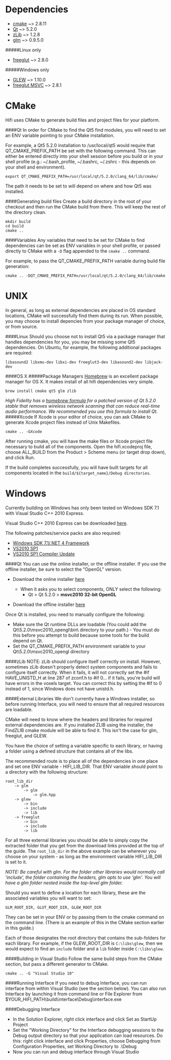 Dependencies
===
* [cmake](http://www.cmake.org/cmake/resources/software.html) ~> 2.8.11
* [Qt](http://qt-project.org/downloads) ~> 5.2.0
* [zLib](http://www.zlib.net/) ~> 1.2.8
* [glm](http://glm.g-truc.net/0.9.5/index.html) ~> 0.9.5.0

#####Linux only
* [freeglut](http://freeglut.sourceforge.net/) ~> 2.8.0

#####Windows only
* [GLEW](http://glew.sourceforge.net/) ~> 1.10.0
* [freeglut MSVC](http://www.transmissionzero.co.uk/software/freeglut-devel/) ~> 2.8.1

CMake
=== 
Hifi uses CMake to generate build files and project files for your platform.

####Qt
In order for CMake to find the Qt5 find modules, you will need to set an ENV variable pointing to your CMake installation.

For example, a Qt5 5.2.0 installation to /usr/local/qt5 would require that QT_CMAKE_PREFIX_PATH be set with the following command. This can either be entered directly into your shell session before you build or in your shell profile (e.g.: ~/.bash_profile, ~/.bashrc, ~/.zshrc - this depends on your shell and environment).

    export QT_CMAKE_PREFIX_PATH=/usr/local/qt/5.2.0/clang_64/lib/cmake/

The path it needs to be set to will depend on where and how Qt5 was installed.

####Generating build files
Create a build directory in the root of your checkout and then run the CMake build from there. This will keep the rest of the directory clean.

    mkdir build
    cd build
    cmake ..

####Variables
Any variables that need to be set for CMake to find dependencies can be set as ENV variables in your shell profile, or passed directly to CMake with a `-D` flag appended to the `cmake ..` command.

For example, to pass the QT_CMAKE_PREFIX_PATH variable during build file generation:

    cmake .. -DQT_CMAKE_PREFIX_PATH=/usr/local/qt/5.2.0/clang_64/lib/cmake


UNIX
===
In general, as long as external dependencies are placed in OS standard locations, CMake will successfully find them during its run. When possible, you may choose to install depencies from your package manager of choice, or from source. 

####Linux
Should you choose not to install Qt5 via a package manager that handles dependencies for you, you may be missing some Qt5 dependencies. On Ubuntu, for example, the following additional packages are required:

    libasound2 libxmu-dev libxi-dev freeglut3-dev libasound2-dev libjack-dev

####OS X
#####Package Managers
[Homebrew](http://brew.sh/) is an excellent package manager for OS X. It makes install of all hifi dependencies very simple.

    brew install cmake qt5 glm zlib

*High Fidelity has a [homebrew formula](https://raw.github.com/highfidelity/hifi/master/qt5.rb) for a patched version of Qt 5.2.0 stable that removes wireless network scanning that can reduce real-time audio performance. We recommended you use this formula to install Qt.*
#####Xcode
If Xcode is your editor of choice, you can ask CMake to generate Xcode project files instead of Unix Makefiles.

    cmake .. -GXcode

After running cmake, you will have the make files or Xcode project file necessary to build all of the components. Open the hifi.xcodeproj file, choose ALL_BUILD from the Product > Scheme menu (or target drop down), and click Run.

If the build completes successfully, you will have built targets for all components located in the `build/${target_name}/Debug directories`.

Windows
===
Currently building on Windows has only been tested on Windows SDK 7.1 with Visual Studio C++ 2010 Express.

Visual Studio C++ 2010 Express can be downloaded [here](http://www.visualstudio.com/en-us/downloads#d-2010-express).

The following patches/service packs are also required:
* [Windows SDK 7.1/.NET 4 Framework](http://www.microsoft.com/en-us/download/details.aspx?id=8279)
* [VS2010 SP1](http://www.microsoft.com/en-us/download/details.aspx?id=23691)
* [VS2010 SP1 Compiler Update](http://www.microsoft.com/en-us/download/details.aspx?id=4422)

####Qt
You can use the online installer, or the offline installer. If you use the offline installer, be sure to select the "OpenGL" version.
* Download the online installer [here](http://qt-project.org/downloads)
    * When it asks you to select components, ONLY select the following:
        * Qt > Qt 5.2.0 > **msvc2010 32-bit OpenGL**

* Download the offline installer [here](http://download.qt-project.org/official_releases/qt/5.2/5.2.0/qt-windows-opensource-5.2.0-msvc2010_opengl-x86-offline.exe)

Once Qt is installed, you need to manually configure the following:
* Make sure the Qt runtime DLLs are loadable (You could add the Qt\5.2.0\msvc2010_opengl\bin\ directory to your path.) - You must do this before you attempt to build because some tools for the build depend on Qt.
* Set the QT_CMAKE_PREFIX_PATH environment variable to your Qt\5.2.0\msvc2010_opengl directory

####zLib
NOTE: zLib should configure itself correctly on install. However, sometimes zLib doesn't properly detect system components and fails to configure itself correctly. When it fails, it will not correctly set the #if HAVE_UNISTD_H at line 287 of zconf.h to #if 0... if it fails, you're build will have errors in the voxels target. You can correct this by setting the #if to 0 instead of 1, since Windows does not have unistd.h.

####External Libraries
We don't currently have a Windows installer, so before running Interface, you will need to ensure that all required resources are loadable. 

CMake will need to know where the headers and libraries for required external dependencies are. If you installed ZLIB using the installer, the FindZLIB cmake module will be able to find it. This isn't the case for glm, freeglut, and GLEW.

You have the choice of setting a variable specific to each library, or having a folder using a defined structure that contains all of the libs.

The recommended route is to place all of the dependencies in one place and set one ENV variable - HIFI_LIB_DIR. That ENV variable should point to a directory with the following structure:

    root_lib_dir
        -> glm
            -> glm
                -> glm.hpp
        -> glew
            -> bin
            -> include
            -> lib
        -> freeglut
            -> bin
            -> include
            -> lib

For all three external libraries you should be able to simply copy the extracted folder that you get from the download links provided at the top of the guide. The `root_lib_dir` in the above example can be wherever you choose on your system - as long as the environment variable HIFI_LIB_DIR is set to it.

*NOTE: Be careful with glm. For the folder other libraries would normally call 'include', the folder containing the headers, glm opts to use 'glm'. You will have a glm folder nested inside the top-level glm folder.*

Should you want to define a location for each library, these are the associated variables you will want to set:

`GLM_ROOT_DIR, GLUT_ROOT_DIR, GLEW_ROOT_DIR`

They can be set in your ENV or by passing them to the cmake command on the command line. (There is an example of this in the CMake section earlier in this guide.)

Each of those designates the root directory that contains the sub-folders for each library. For example, if the GLEW_ROOT_DIR is `C:\libs\glew`, then we would expect to find an `include` folder and a `lib` folder inside `C:\libs\glew`. 

####Building in Visual Studio
Follow the same build steps from the CMake section, but pass a different generator to CMake.

    cmake .. -G "Visual Studio 10"

####Running Interface
If you need to debug Interface, you can run interface from within Visual Studio (see the section below). You can also run Interface by launching it from command line or File Explorer from $YOUR_HIFI_PATH\build\interface\Debug\interface.exe


####Debugging Interface
* In the Solution Explorer, right click interface and click Set as StartUp Project
* Set the "Working Directory" for the Interface debugging sessions to the Debug output directory so that your application can load resources. Do this: right click interface and click Properties, choose Debugging from Configuration Properties, set Working Directory to .\Debug
* Now you can run and debug interface through Visual Studio
